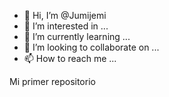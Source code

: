 - 👋 Hi, I’m @Jumijemi
- 👀 I’m interested in ...
- 🌱 I’m currently learning ...
- 💞️ I’m looking to collaborate on ...
- 📫 How to reach me ...

<!---
Jumijemi/Jumijemi is a ✨ special ✨ repository because its `README.md` (this file) appears on your GitHub profile.
You can click the Preview link to take a look at your changes.
--->

Mi primer repositorio
